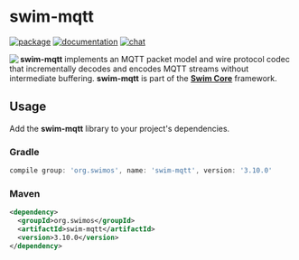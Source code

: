 # swim-mqtt

[![package](https://img.shields.io/maven-central/v/org.swimos/swim-util?label=maven)](https://mvnrepository.com/artifact/org.swimos/swim-mqtt)
[![documentation](https://img.shields.io/badge/doc-JavaDoc-blue.svg)](https://docs.swimos.org/java/latest/swim.mqtt/module-summary.html)
[![chat](https://img.shields.io/badge/chat-Gitter-green.svg)](https://gitter.im/swimos/community)

<a href="https://www.swimos.org"><img src="https://docs.swimos.org/readme/marlin-blue.svg" align="left"></a>

**swim-mqtt** implements an MQTT packet model and wire protocol codec that
incrementally decodes and encodes MQTT streams without intermediate buffering.
**swim-mqtt** is part of the [**Swim Core**](https://github.com/swimos/swim/tree/master/swim-system-java/swim-core-java) framework.

## Usage

Add the **swim-mqtt** library to your project's dependencies.

### Gradle

```groovy
compile group: 'org.swimos', name: 'swim-mqtt', version: '3.10.0'
```

### Maven

```xml
<dependency>
  <groupId>org.swimos</groupId>
  <artifactId>swim-mqtt</artifactId>
  <version>3.10.0</version>
</dependency>
```
